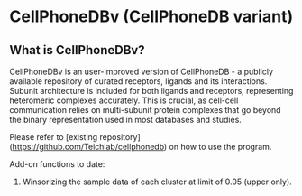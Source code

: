 # CellPhoneDBv (CellPhoneDB variant)

## What is CellPhoneDBv?
CellPhoneDBv is an user-improved version of CellPhoneDB - a publicly available repository of curated receptors, ligands and its interactions. Subunit architecture is included for both ligands and receptors, representing heteromeric complexes accurately. This is crucial, as cell-cell communication relies on multi-subunit protein complexes that go beyond the binary representation used in most databases and studies.

Please refer to [existing repository] (https://github.com/Teichlab/cellphonedb) on how to use the program. 

Add-on functions to date:

1. Winsorizing the sample data of each cluster at limit of 0.05 (upper only). 